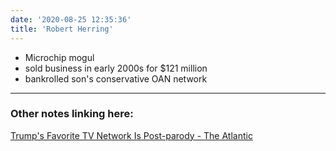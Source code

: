 ```yaml
---
date: '2020-08-25 12:35:36'
title: 'Robert Herring'
---
```

* Microchip mogul
* sold business in early 2000s for $121 million
* bankrolled son's conservative OAN network


---
### Other notes linking here:


[Trump's Favorite TV Network Is Post-parody - The Atlantic](/Trumps-Favorite-TV-Network-Is-Postparody-The-Atlantic)